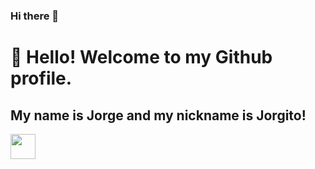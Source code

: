 ### Hi there 👋

# 👋 Hello! Welcome to my Github profile.
## My name is Jorge and my nickname is Jorgito!

<img loading="lazy" src="https://cdn.jsdelivr.net/gh/devicons/devicon/icons/git/git-original.svg" width="40" height="40" img src="https://cdn.jsdelivr.net/gh/devicons/devicon@latest/icons/java/java-original.svg" width="40" height="40"/>

